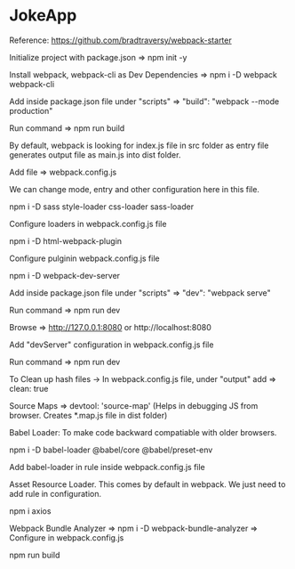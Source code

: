 # JokeApp

Reference: https://github.com/bradtraversy/webpack-starter

Initialize project with package.json => npm init -y

Install webpack, webpack-cli as Dev Dependencies => npm i -D webpack webpack-cli

Add inside package.json file under "scripts" => "build": "webpack --mode production"

Run command => npm run build

By default, webpack is looking for index.js file in src folder as entry file generates output file as main.js into dist folder.

Add file => webpack.config.js

We can change mode, entry and other configuration here in this file.

npm i -D sass style-loader css-loader sass-loader

Configure loaders in webpack.config.js file

npm i -D html-webpack-plugin

Configure pulginin webpack.config.js file

npm i -D webpack-dev-server

Add inside package.json file under "scripts" => "dev": "webpack serve"

Run command => npm run dev

Browse => http://127.0.0.1:8080 or http://localhost:8080

Add "devServer" configuration in webpack.config.js file

Run command => npm run dev

To Clean up hash files -> In webpack.config.js file, under "output" add => clean: true

Source Maps => devtool: 'source-map' (Helps in debugging JS from browser. Creates \*.map.js file in dist folder)

Babel Loader: To make code backward compatiable with older browsers.

npm i -D babel-loader @babel/core @babel/preset-env

Add babel-loader in rule inside webpack.config.js file

Asset Resource Loader. This comes by default in webpack. We just need to add rule in configuration.

npm i axios

Webpack Bundle Analyzer => npm i -D webpack-bundle-analyzer => Configure in webpack.config.js

npm run build
